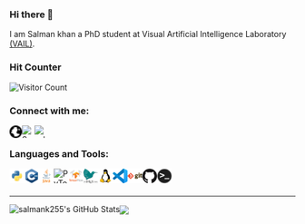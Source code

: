 ### Hi there 👋

I am Salman khan a PhD student at Visual Artificial Intelligence Laboratory [(VAIL)](https://cms.brookes.ac.uk/staff/FabioCuzzolin/).

### Hit Counter

![Visitor Count](https://profile-counter.glitch.me/salmank255/count.svg)

### Connect with me:

[<img align="left" alt="sites.google.com/view/salman-k" title="sites.google.com/view/salman-k/" width="22px"  height="22px" src="https://raw.githubusercontent.com/iconic/open-iconic/master/svg/globe.svg" />](https://sites.google.com/view/salman-k)

[<img align="left" alt="S_Ahmad_Khan | Twitter" title="S_Ahmad_Khan" width="22px" height="22px" src="https://cdn.jsdelivr.net/npm/simple-icons@v3/icons/twitter.svg" />](https://twitter.com/S_Ahmad_Khan)

[<img align="left" alt="salmankhan@brookes.ac.uk | E-mail" title="salmankhan@brookes.ac.uk" width="22px" height="22px" src="https://cdn.jsdelivr.net/npm/simple-icons@3.13.0/icons/gmail.svg"/>](mailto:salmankhan@brookes.ac.uk)

<br/>

### Languages and Tools:
<div>
<img align="left" alt="Python" width="26px" height="26px" title="Python" src="https://raw.githubusercontent.com/github/explore/80688e429a7d4ef2fca1e82350fe8e3517d3494d/topics/python/python.png"/>
<img align="left" alt="C++" width="26px" height="26px"title="C++" src="https://raw.githubusercontent.com/github/explore/80688e429a7d4ef2fca1e82350fe8e3517d3494d/topics/cpp/cpp.png" />
<img align="left" alt="Java" width="26px" height="26px" title="Java" src="https://raw.githubusercontent.com/github/explore/80688e429a7d4ef2fca1e82350fe8e3517d3494d/topics/java/java.png" />
<img align="left" alt="PyTorch" width="26px" height="26px"title="PyTorch" src="https://upload.wikimedia.org/wikipedia/commons/1/10/PyTorch_logo_icon.svg" />
<img align="left" alt="TF" width="26px" height="26px" title="TensorFlow" src="https://raw.githubusercontent.com/github/explore/80688e429a7d4ef2fca1e82350fe8e3517d3494d/topics/tensorflow/tensorflow.png" />
<img align="left" alt="LaTeX" width="26px" height="26px" title="LaTeX" src="https://raw.githubusercontent.com/github/explore/80688e429a7d4ef2fca1e82350fe8e3517d3494d/topics/latex/latex.png" />
<img align="left" alt="Linux" width="26px" height="26px"title="Linux" src="https://raw.githubusercontent.com/github/explore/80688e429a7d4ef2fca1e82350fe8e3517d3494d/topics/linux/linux.png" />
<img align="left" alt="Visual Studio Code" width="26px" height="26px" title="VSCode" src="https://raw.githubusercontent.com/github/explore/80688e429a7d4ef2fca1e82350fe8e3517d3494d/topics/visual-studio-code/visual-studio-code.png" />
<img align="left" alt="Git" width="26px"  height="26px" title="Git" src="https://raw.githubusercontent.com/github/explore/80688e429a7d4ef2fca1e82350fe8e3517d3494d/topics/git/git.png" />
<img align="left" alt="GitHub" width="26px" height="26px" title="GitHub" src="https://raw.githubusercontent.com/github/explore/78df643247d429f6cc873026c0622819ad797942/topics/github/github.png" />
<img align="left" alt="Terminal" width="26px"  height="26px" title="Terminal" src="https://raw.githubusercontent.com/github/explore/80688e429a7d4ef2fca1e82350fe8e3517d3494d/topics/terminal/terminal.png" />
</div>

<br/><br/>

---

<img align="left" alt="salmank255's GitHub Stats" src="https://github-readme-stats.vercel.app/api?username=salmank255&show_icons=true&hide_border=true" />

<img align="center" src="https://github-readme-streak-stats.herokuapp.com/?user=salmank255"/>
